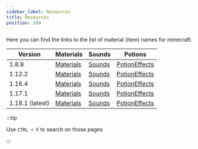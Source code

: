 ```yaml
---
sidebar_label: Resources
title: Resources
position: 100
---
```


Here you can find the links to the list of material (item) names for minecraft.

| Version         | Materials                                                                      | Sounds                                                                   | Potions                                                                                           |
|-----------------|--------------------------------------------------------------------------------|--------------------------------------------------------------------------|---------------------------------------------------------------------------------------------------|
| 1.8.8           | [Materials](https://helpch.at/docs/1.8.8/org/bukkit/Material.html)             | [Sounds](https://helpch.at/docs/1.8.8/org/bukkit/Sound.html)             | [PotionEffects](https://helpch.at/docs/1.8.8/org/bukkit/potion/PotionEffectType.html)             |
| 1.12.2          | [Materials](https://helpch.at/docs/1.12.2/org/bukkit/Material.html)            | [Sounds](https://helpch.at/docs/1.12.2/org/bukkit/Sound.html)            | [PotionEffects](https://helpch.at/docs/1.12.2/org/bukkit/potion/PotionEffectType.html)            |
| 1.16.4          | [Materials](https://helpch.at/docs/1.16.4/org/bukkit/Material.html)            | [Sounds](https://helpch.at/docs/1.16.4/org/bukkit/Sound.html)            | [PotionEffects](https://helpch.at/docs/1.16.4/org/bukkit/potion/PotionEffectType.html)            |
| 1.17.1          | [Materials](https://helpch.at/docs/1.17.1/org/bukkit/Material.html)            | [Sounds](https://helpch.at/docs/1.17.1/org/bukkit/Sound.html)            | [PotionEffects](https://helpch.at/docs/1.17.1/org/bukkit/potion/PotionEffectType.html)            |
| 1.18.1 (latest) | [Materials](https://hub.spigotmc.org/javadocs/spigot/org/bukkit/Material.html) | [Sounds](https://hub.spigotmc.org/javadocs/spigot/org/bukkit/Sound.html) | [PotionEffects](https://hub.spigotmc.org/javadocs/spigot/org/bukkit/potion/PotionEffectType.html) |

:::tip

Use `CTRL + F` to search on those pages

:::